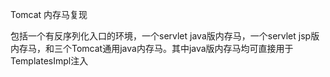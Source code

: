 Tomcat 内存马复现

包括一个有反序列化入口的环境，一个servlet java版内存马，一个servlet jsp版内存马，和三个Tomcat通用java内存马。其中java版内存马均可直接用于TemplatesImpl注入

